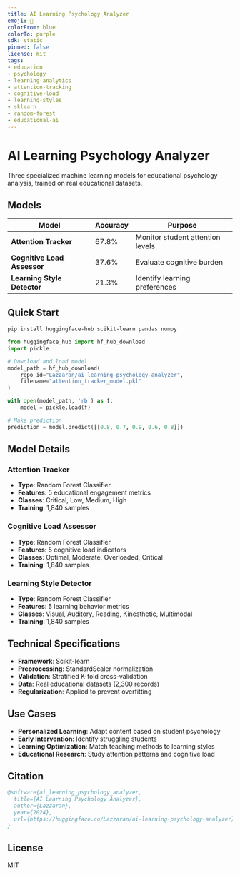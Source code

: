 ```yaml
---
title: AI Learning Psychology Analyzer
emoji: 🧠
colorFrom: blue
colorTo: purple
sdk: static
pinned: false
license: mit
tags:
- education
- psychology
- learning-analytics
- attention-tracking
- cognitive-load
- learning-styles
- sklearn
- random-forest
- educational-ai
---
```


# AI Learning Psychology Analyzer

Three specialized machine learning models for educational psychology analysis, trained on real educational datasets.

## Models

| Model | Accuracy | Purpose |
|-------|----------|---------|
| **Attention Tracker** | 67.8% | Monitor student attention levels |
| **Cognitive Load Assessor** | 37.6% | Evaluate cognitive burden |
| **Learning Style Detector** | 21.3% | Identify learning preferences |

## Quick Start

```bash
pip install huggingface-hub scikit-learn pandas numpy
```

```python
from huggingface_hub import hf_hub_download
import pickle

# Download and load model
model_path = hf_hub_download(
    repo_id="Lazzaran/ai-learning-psychology-analyzer",
    filename="attention_tracker_model.pkl"
)

with open(model_path, 'rb') as f:
    model = pickle.load(f)

# Make prediction
prediction = model.predict([[0.8, 0.7, 0.9, 0.6, 0.8]])
```

## Model Details

### Attention Tracker
- **Type**: Random Forest Classifier
- **Features**: 5 educational engagement metrics
- **Classes**: Critical, Low, Medium, High
- **Training**: 1,840 samples

### Cognitive Load Assessor
- **Type**: Random Forest Classifier  
- **Features**: 5 cognitive load indicators
- **Classes**: Optimal, Moderate, Overloaded, Critical
- **Training**: 1,840 samples

### Learning Style Detector
- **Type**: Random Forest Classifier
- **Features**: 5 learning behavior metrics
- **Classes**: Visual, Auditory, Reading, Kinesthetic, Multimodal
- **Training**: 1,840 samples

## Technical Specifications

- **Framework**: Scikit-learn
- **Preprocessing**: StandardScaler normalization
- **Validation**: Stratified K-fold cross-validation
- **Data**: Real educational datasets (2,300 records)
- **Regularization**: Applied to prevent overfitting

## Use Cases

- **Personalized Learning**: Adapt content based on student psychology
- **Early Intervention**: Identify struggling students
- **Learning Optimization**: Match teaching methods to learning styles
- **Educational Research**: Study attention patterns and cognitive load

## Citation

```bibtex
@software{ai_learning_psychology_analyzer,
  title={AI Learning Psychology Analyzer},
  author={Lazzaran},
  year={2024},
  url={https://huggingface.co/Lazzaran/ai-learning-psychology-analyzer}
}
```

## License

MIT 